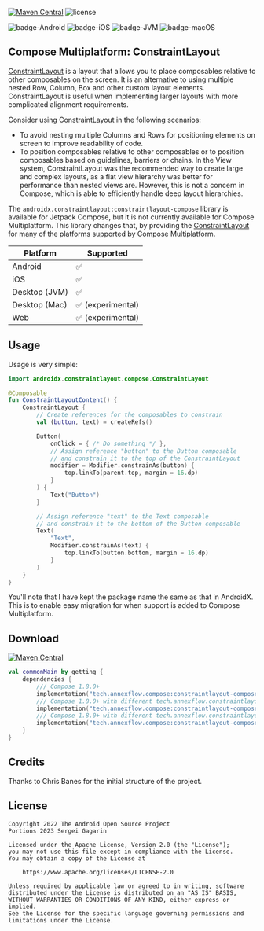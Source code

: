 [![Maven Central](https://img.shields.io/maven-central/v/tech.annexflow.compose/constraintlayout-compose-multiplatform)](https://search.maven.org/search?q=g:tech.annexflow.compose)
![license](https://img.shields.io/github/license/Lavmee/constraintlayout-compose-multiplatform)

![badge-Android](https://img.shields.io/badge/Platform-Android-brightgreen)
![badge-iOS](https://img.shields.io/badge/Platform-iOS-lightgray)
![badge-JVM](https://img.shields.io/badge/Platform-JVM-orange)
![badge-macOS](https://img.shields.io/badge/Platform-macOS-purple)

## Compose Multiplatform: ConstraintLayout

[ConstraintLayout](https://developer.android.com/jetpack/compose/layouts/constraintlayout) is a layout that allows you to place composables relative to other composables on the screen. It is an alternative to using multiple nested Row, Column, Box and other custom layout elements. ConstraintLayout is useful when implementing larger layouts with more complicated alignment requirements.

Consider using ConstraintLayout in the following scenarios:

- To avoid nesting multiple Columns and Rows for positioning elements on screen to improve readability of code.
- To position composables relative to other composables or to position composables based on guidelines, barriers or chains.
In the View system, ConstraintLayout was the recommended way to create large and complex layouts, as a flat view hierarchy was better for performance than nested views are. However, this is not a concern in Compose, which is able to efficiently handle deep layout hierarchies.

The `androidx.constraintlayout:constraintlayout-compose` library is available for Jetpack Compose, but it is not currently available for Compose Multiplatform. This library changes that, by providing the [ConstraintLayout](https://developer.android.com/reference/kotlin/androidx/constraintlayout/compose/package-summary) for many of the platforms supported by Compose Multiplatform.

| Platform      | Supported         |
|---------------|-------------------|
| Android       | ✅                |
| iOS           | ✅                |
| Desktop (JVM) | ✅                |
| Desktop (Mac) | ✅ (experimental) |
| Web           | ✅ (experimental) |

## Usage

Usage is very simple:

```kotlin
import androidx.constraintlayout.compose.ConstraintLayout

@Composable
fun ConstraintLayoutContent() {
    ConstraintLayout {
        // Create references for the composables to constrain
        val (button, text) = createRefs()

        Button(
            onClick = { /* Do something */ },
            // Assign reference "button" to the Button composable
            // and constrain it to the top of the ConstraintLayout
            modifier = Modifier.constrainAs(button) {
                top.linkTo(parent.top, margin = 16.dp)
            }
        ) {
            Text("Button")
        }

        // Assign reference "text" to the Text composable
        // and constrain it to the bottom of the Button composable
        Text(
            "Text",
            Modifier.constrainAs(text) {
                top.linkTo(button.bottom, margin = 16.dp)
            }
        )
    }
}
```

You'll note that I have kept the package name the same as that in AndroidX. This is to enable easy migration for when support is added to Compose Multiplatform.

## Download

[![Maven Central](https://img.shields.io/maven-central/v/tech.annexflow.compose/constraintlayout-compose-multiplatform)](https://central.sonatype.com/namespace/tech.annexflow.compose)

```kotlin
val commonMain by getting {
    dependencies {
        /// Compose 1.8.0+
        implementation("tech.annexflow.compose:constraintlayout-compose-multiplatform:0.6.0")
        /// Compose 1.8.0+ with different tech.annexflow.constraintlayout.core package
        implementation("tech.annexflow.compose:constraintlayout-compose-multiplatform:0.6.0-shaded-core")
        /// Compose 1.8.0+ with different tech.annexflow.constraintlayout package
        implementation("tech.annexflow.compose:constraintlayout-compose-multiplatform:0.6.0-shaded")
    }
}
```

## Credits
Thanks to Chris Banes for the initial structure of the project.

## License

```
Copyright 2022 The Android Open Source Project
Portions 2023 Sergei Gagarin
 
Licensed under the Apache License, Version 2.0 (the "License");
you may not use this file except in compliance with the License.
You may obtain a copy of the License at

    https://www.apache.org/licenses/LICENSE-2.0

Unless required by applicable law or agreed to in writing, software
distributed under the License is distributed on an "AS IS" BASIS,
WITHOUT WARRANTIES OR CONDITIONS OF ANY KIND, either express or implied.
See the License for the specific language governing permissions and
limitations under the License.
```
